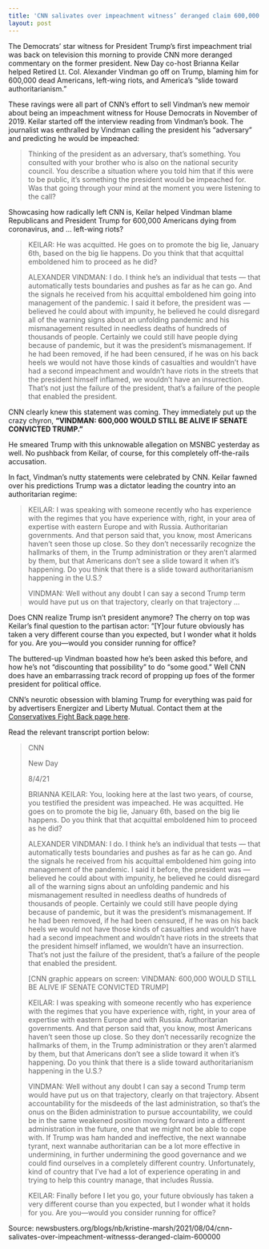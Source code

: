 ```yaml
---
title: 'CNN salivates over impeachment witness’ deranged claim 600,000 Americans died because Trump acquitted'
layout: post
---
```


The Democrats’ star witness for President Trump’s first impeachment trial was back on television this morning to provide CNN more deranged commentary on the former president. New Day co-host Brianna Keilar helped Retired Lt. Col. Alexander Vindman go off on Trump, blaming him for 600,000 dead Americans, left-wing riots, and America’s “slide toward authoritarianism.”

These ravings were all part of CNN’s effort to sell Vindman’s new memoir about being an impeachment witness for House Democrats in November of 2019. Keilar started off the interview reading from Vindman’s book. The journalist was enthralled by Vindman calling the president his “adversary” and predicting he would be impeached:

> Thinking of the president as an adversary, that’s something. You consulted with your brother who is also on the national security council. You describe a situation where you told him that if this were to be public, it’s something the president would be impeached for. Was that going through your mind at the moment you were listening to the call?

Showcasing how radically left CNN is, Keilar helped Vindman blame Republicans and President Trump for 600,000 Americans dying from coronavirus, and … left-wing riots?

> KEILAR: He was acquitted. He goes on to promote the big lie, January 6th, based on the big lie happens. Do you think that that acquittal emboldened him to proceed as he did?
> 
> ALEXANDER VINDMAN: I do. I think he’s an individual that tests — that automatically tests boundaries and pushes as far as he can go. And the signals he received from his acquittal emboldened him going into management of the pandemic. I said it before, the president was — believed he could about with impunity, he believed he could disregard all of the warning signs about an unfolding pandemic and his mismanagement resulted in needless deaths of hundreds of thousands of people. Certainly we could still have people dying because of pandemic, but it was the president’s mismanagement. If he had been removed, if he had been censured, if he was on his back heels we would not have those kinds of casualties and wouldn’t have had a second impeachment and wouldn’t have riots in the streets that the president himself inflamed, we wouldn’t have an insurrection. That’s not just the failure of the president, that’s a failure of the people that enabled the president.

CNN clearly knew this statement was coming. They immediately put up the crazy chyron, **“VINDMAN: 600,000 WOULD STILL BE ALIVE IF SENATE CONVICTED TRUMP.”**

He smeared Trump with this unknowable allegation on MSNBC yesterday as well. No pushback from Keilar, of course, for this completely off-the-rails accusation.

In fact, Vindman’s nutty statements were celebrated by CNN. Keilar fawned over his predictions Trump was a dictator leading the country into an authoritarian regime:

> KEILAR: I was speaking with someone recently who has experience with the regimes that you have experience with, right, in your area of expertise with eastern Europe and with Russia. Authoritarian governments. And that person said that, you know, most Americans haven’t seen those up close. So they don’t necessarily recognize the hallmarks of them, in the Trump administration or they aren’t alarmed by them, but that Americans don’t see a slide toward it when it’s happening. Do you think that there is a slide toward authoritarianism happening in the U.S.?
> 
> VINDMAN: Well without any doubt I can say a second Trump term would have put us on that trajectory, clearly on that trajectory …

Does CNN realize Trump isn’t president anymore? The cherry on top was Keilar’s final question to the partisan actor: “\[Y\]our future obviously has taken a very different course than you expected, but I wonder what it holds for you. Are you—would you consider running for office?

The buttered-up Vindman boasted how he’s been asked this before, and how he’s not “discounting that possibility” to do “some good.” Well CNN does have an embarrassing track record of propping up foes of the former president for political office.

CNN’s neurotic obsession with blaming Trump for everything was paid for by advertisers Energizer and Liberty Mutual. Contact them at the [Conservatives Fight Back page here](https://www.mrc.org/conservatives-fight-back/).

Read the relevant transcript portion below:

> CNN
> 
> New Day
> 
> 8/4/21
> 
> BRIANNA KEILAR: You, looking here at the last two years, of course, you testified the president was impeached. He was acquitted. He goes on to promote the big lie, January 6th, based on the big lie happens. Do you think that that acquittal emboldened him to proceed as he did?
> 
> ALEXANDER VINDMAN: I do. I think he’s an individual that tests — that automatically tests boundaries and pushes as far as he can go. And the signals he received from his acquittal emboldened him going into management of the pandemic. I said it before, the president was — believed he could about with impunity, he believed he could disregard all of the warning signs about an unfolding pandemic and his mismanagement resulted in needless deaths of hundreds of thousands of people. Certainly we could still have people dying because of pandemic, but it was the president’s mismanagement. If he had been removed, if he had been censured, if he was on his back heels we would not have those kinds of casualties and wouldn’t have had a second impeachment and wouldn’t have riots in the streets that the president himself inflamed, we wouldn’t have an insurrection. That’s not just the failure of the president, that’s a failure of the people that enabled the president.
> 
> \[CNN graphic appears on screen: VINDMAN: 600,000 WOULD STILL BE ALIVE IF SENATE CONVICTED TRUMP\]
> 
> KEILAR: I was speaking with someone recently who has experience with the regimes that you have experience with, right, in your area of expertise with eastern Europe and with Russia. Authoritarian governments. And that person said that, you know, most Americans haven’t seen those up close. So they don’t necessarily recognize the hallmarks of them, in the Trump administration or they aren’t alarmed by them, but that Americans don’t see a slide toward it when it’s happening. Do you think that there is a slide toward authoritarianism happening in the U.S.?
> 
> VINDMAN: Well without any doubt I can say a second Trump term would have put us on that trajectory, clearly on that trajectory. Absent accountability for the misdeeds of the last administration, so that’s the onus on the Biden administration to pursue accountability, we could be in the same weakened position moving forward into a different administration in the future, one that we might not be able to cope with. If Trump was ham handed and ineffective, the next wannabe tyrant, next wannabe authoritarian can be a lot more effective in undermining, in further undermining the good governance and we could find ourselves in a completely different country. Unfortunately, kind of country that I’ve had a lot of experience operating in and trying to help this country manage, that includes Russia.
> 
> KEILAR: Finally before I let you go, your future obviously has taken a very different course than you expected, but I wonder what it holds for you. Are you—would you consider running for office?

Source: newsbusters.org/blogs/nb/kristine-marsh/2021/08/04/cnn-salivates-over-impeachment-witnesss-deranged-claim-600000